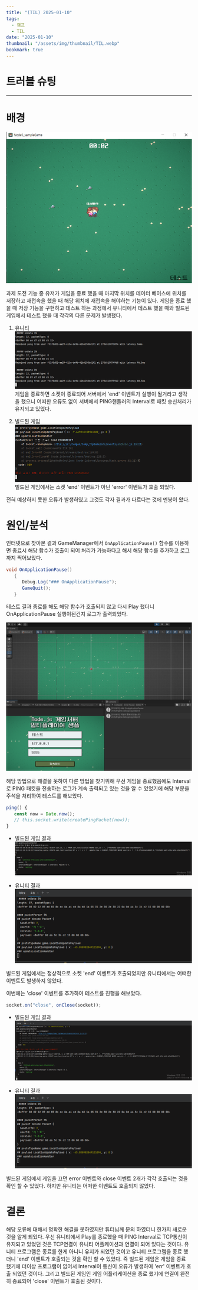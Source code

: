 ```yaml
---
title: "(TIL) 2025-01-10"
tags:
  - 캠프
  - TIL
date: "2025-01-10"
thumbnail: "/assets/img/thumbnail/TIL.webp"
bookmark: true
---
```


# 트러블 슈팅

---

# 배경

![게임실행](/assets/img/TIL/250110/001.png)

과제 도전 기능 중 유저가 게임을 종료 했을 때 마지막 위치를 데이터 베이스에 위치를 저장하고 재접속을 했을 때 해당 위치에 재접속을 해야하는 기능이 있다.
게임을 종료 했을 때 저장 기능을 구현하고 테스트 하는 과정에서 유니티에서 테스트 했을 때와 빌드된 게임에서 테스트 했을 때 각각의 다른 문제가 발생했다.

1. 유니티
   ![게임실행](/assets/img/TIL/250110/002.png)
   게임을 종료하면 소켓이 종료되어 서버에서 'end' 이벤트가 실행이 될거라고 생각을 했으니 어떠한 오류도 없이 서버에서 PING핸들러의 Interval로 패킷 송신처리가 유지되고 있었다.

2. 빌드된 게임
   ![게임실행](/assets/img/TIL/250110/003.png)
   빌드된 게임에서는 소켓 'end' 이벤트가 아닌 'error' 이벤트가 호출 되었다.

전혀 예상하지 못한 오류가 발생하였고 그것도 각자 결과가 다르다는 것에 멘붕이 왔다.

# 원인/분석

인터넷으로 찾아본 결과 GameManager에서 `OnApplicationPause()` 함수를 이용하면 종료시 해당 함수가 호출이 되어 처리가 가능하다고 해서 해당 함수를 추가하고 로그까지 찍어보았다.

```c#
void OnApplicationPause()
   {
      Debug.Log("### OnApplicationPause");
      GameQuit();
   }
```

테스트 결과 종료를 해도 해당 함수가 호출되지 않고 다시 Play 했더니 OnApplicationPause 실행이된건지 로그가 출력되었다.

![게임실행](/assets/img/TIL/250110/004.png)

해당 방법으로 해결을 못하여 다른 방법을 찾기위해 우선 게임을 종료했음에도 Interval로 PING 패킷을 전송하는 로그가 계속 출력되고 있는 것을 알 수 있었기에 해당 부분을 주석을 처리하여 테스트를 해보았다.

```javascript
ping() {
   const now = Date.now();
   // this.socket.write(createPingPacket(now));
}
```

- 빌드된 게임 결과
  ![게임실행](/assets/img/TIL/250110/006.png)

- 유니티 결과
  ![게임실행](/assets/img/TIL/250110/007.png)

빌드된 게임에서는 정상적으로 소켓 'end' 이벤트가 호출되었지만 유니티에서는 어떠한 이벤트도 발생하지 않았다.

이번에는 'close' 이벤트를 추가하여 테스트를 진행을 해보았다.

```javascript
socket.on("close", onClose(socket));
```

- 빌드된 게임 결과
  ![게임실행](/assets/img/TIL/250110/008.png)

- 유니티 결과
  ![게임실행](/assets/img/TIL/250110/007.png)

빌드된 게임에서 게임을 끄면 error 이벤트와 close 이벤트 2개가 각각 호출되는 것을 확인 할 수 있었다.
하지만 유니티는 어떠한 이벤트도 호출되지 않았다.

# 결론

해당 오류에 대해서 명확한 해결을 못하였지만 튜터님께 문의 하였더니 한가지 새로운 것을 알게 되었다.
우선 유니티에서 Play를 종료했을 때 PING Interval로 TCP통신이 유지되고 있었던 것은 TCP연결이 유니티 어플케이션과 연결이 되어 있다는 것이다.
유니티 프로그램은 종료를 한게 아니니 유지가 되었던 것이고 유니티 프로그램을 종료 했더니 'end' 이벤트가 호출되는 것을 확인 할 수 있었다.
즉 빌드된 게임은 게임을 종료 했기에 더이상 프로그램이 없어서 Interval이 통신이 오류가 발생하여 'err' 이벤트가 호출 되었던 것이다.
그리고 빌드된 게임인 게임 어플리케이션을 종료 했기에 연결이 완전히 종료되어 'close' 이벤트가 호출된 것이다.
